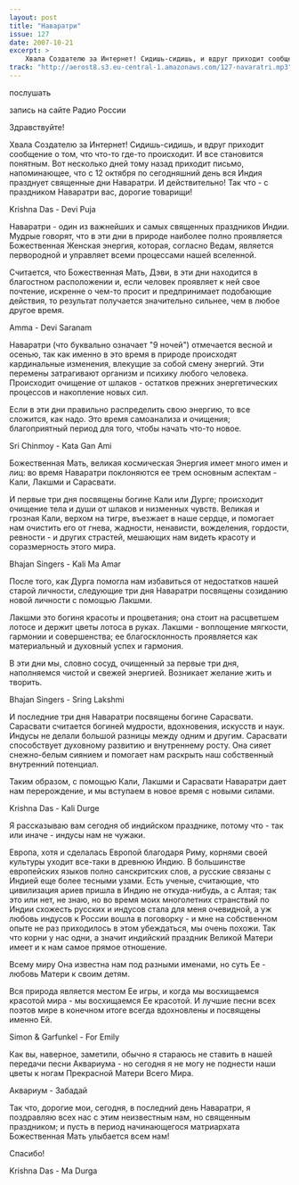 ```yaml
---
layout: post
title: "Наваратри"
issue: 127
date: 2007-10-21
excerpt: >
    Хвала Создателю за Интернет! Сидишь-сидишь, и вдруг приходит сообщение о том, что что-то где-то происходит. И все становится понятным. Вот несколько дней тому назад приходит письмо, напоминающее, что с 12 октября по сегодняшний день вся Индия празднует священные дни Наваратри. И действительно! Так что - с праздником Наваратри вас, дорогие товарищи!
track: "http://aerost8.s3.eu-central-1.amazonaws.com/127-navaratri.mp3"
---
```


послушать

запись на сайте Радио России

Здравствуйте!

Хвала Создателю за Интернет! Сидишь-сидишь, и вдруг приходит сообщение о том, что что-то где-то происходит. И все становится понятным. Вот несколько дней тому назад приходит письмо, напоминающее, что с 12 октября по сегодняшний день вся Индия празднует священные дни Наваратри. И действительно! Так что - с праздником Наваратри вас, дорогие товарищи!

Krishna Das - Devi Puja

Наваратри - один из важнейших и самых священных праздников Индии. Мудрые говорят, что в эти дни в природе наиболее полно проявляется Божественная Женская энергия, которая, согласно Ведам, является первородной и управляет всеми процессами нашей вселенной.

Считается, что Божественная Мать, Дэви, в эти дни находится в благостном расположении и, если человек проявляет к ней свое почтение, искренне о чем-то просит и предпринимает подобающие действия, то результат получается значительно сильнее, чем в любое другое время.

Amma - Devi Saranam

Наваратри (что буквально означает "9 ночей") отмечается весной и осенью, так как именно в это время в природе происходят кардинальные изменения, влекущие за собой смену энергий. Эти перемены затрагивают организм и психику любого человека. Происходит очищение от шлаков - остатков прежних энергетических процессов и накопление новых сил.

Если в эти дни правильно распределить свою энергию, то все сложится, как надо. Это время самоанализа и очищения; благоприятный период для того, чтобы начать что-то новое.

Sri Chinmoy - Kata Gan Ami

Божественная Мать, великая космическая Энергия имеет много имен и лиц: во время Наваратри поклоняются ее трем основным аспектам - Кали, Лакшми и Сарасвати.

И первые три дня посвящены богине Кали или Дурге; происходит очищение тела и души от шлаков и низменных чувств. Великая и грозная Кали, верхом на тигре, въезжает в наше сердце, и помогает нам очистить его от гнева, жадности, ненависти, вожделения, гордости, ревности - и других страстей, мешающих нам видеть красоту и соразмерность этого мира.

Bhajan Singers - Kali Ma Amar

После того, как Дурга помогла нам избавиться от недостатков нашей старой личности, следующие три дня Наваратри посвящены созиданию новой личности с помощью Лакшми.

Лакшми это богиня красоты и процветания; она стоит на расцветшем лотосе и держит цветы лотоса в руках. Лакшми - воплощение мягкости, гармонии и совершенства; ее благосклонность проявляется как материальный и духовный успех и гармония.

В эти дни мы, словно сосуд, очищенный за первые три дня, наполняемся чистой и свежей энергией. Возникает желание жить и творить.

Bhajan Singers - Sring Lakshmi

И последние три дня Наваратри посвящены богине Сарасвати. Сарасвати считается богиней мудрости, вдохновения, искусств и наук. Индусы не делали большой разницы между одним и другим. Сарасвати способствует духовному развитию и внутреннему росту. Она сияет снежно-белым сиянием и помогает нам раскрыть наш собственный внутренний потенциал.

Таким образом, с помощью Кали, Лакшми и Сарасвати Наваратри дает нам перерождение, и мы вступаем в новое время с новыми силами.

Krishna Das - Kali Durge

Я рассказываю вам сегодня об индийском празднике, потому что - так или иначе - индусы нам не чужаки.

Европа, хотя и сделалась Европой благодаря Риму, корнями своей культуры уходит все-таки в древнюю Индию. В большинстве европейских языков полно санскритских слов, а русские связаны с Индией еще более тесными узами. Есть ученые, считающие, что цивилизация ариев пришла в Индию не откуда-нибудь, а с Алтая; так это или нет, не знаю, но во время моих многолетних странствий по Индии схожесть русских и индусов стала для меня очевидной, а уж любовь индусов к России вошла в поговорку - и мне на собственном опыте не раз приходилось в этом убеждаться, мы очень похожи. Так что корни у нас одни, а значит индийский праздник Великой Матери имеет и к нам самое прямое отношение.

Всему миру Она известна нам под разными именами, но суть Ее - любовь Матери к своим детям.

Вся природа является местом Ее игры, и когда мы восхищаемся красотой мира - мы восхищаемся Ее красотой. И лучшие песни всех поэтов мире в конечном итоге всегда вдохновлены и посвящены именно Ей.

Simon & Garfunkel - For Emily

Как вы, наверное, заметили, обычно я стараюсь не ставить в нашей передачи песни Аквариума - но сегодня я не могу не поднести наши цветы к ногам Прекрасной Матери Всего Мира.

Аквариум - Забадай

Так что, дорогие мои, сегодня, в последний день Наваратри, я поздравляю всех нас с этим неизвестным нам, но священным праздником; и пусть в период начинающегося матриархата Божественная Мать улыбается всем нам!

Спасибо!

Krishna Das - Ma Durga
